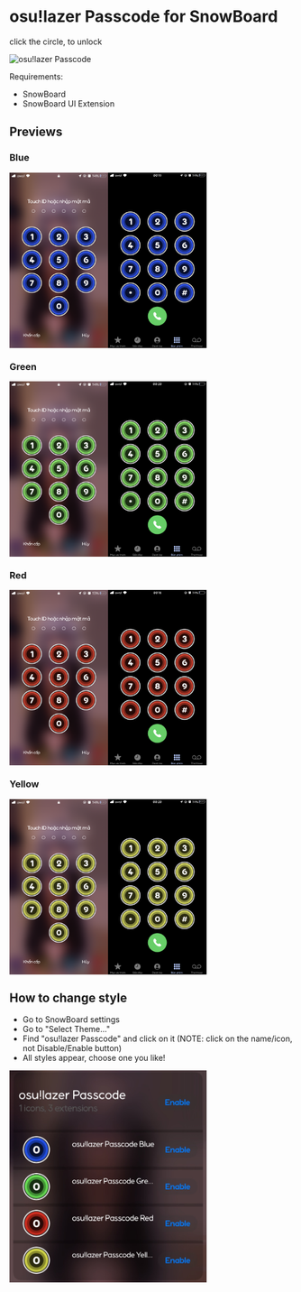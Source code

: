 # osu!lazer Passcode for SnowBoard

click the circle, to unlock
<div style='display: flex;' align='left'>
  <img width="350" alt="osu!lazer Passcode" src="preview/pref.png">
</div>

Requirements:
- SnowBoard
- SnowBoard UI Extension

## Previews
### Blue
<div style='display: flex;' align='left'>
  <img width="350" alt="Blue" src="preview/blue.png">
</div>

### Green
<div style='display: flex;' align='left'>
  <img width="350" alt="Green" src="preview/green.png">
</div>

### Red
<div style='display: flex;' align='left'>
  <img width="350" alt="Red" src="preview/red.png">
</div>

### Yellow
<div style='display: flex;' align='left'>
  <img width="350" alt="Yellow" src="preview/yellow.png">
</div>

## How to change style
- Go to SnowBoard settings
- Go to "Select Theme..."
- Find "osu!lazer Passcode" and click on it (NOTE: click on the name/icon, not Disable/Enable button)
- All styles appear, choose one you like!
<div style='display: flex;' align='left'>
  <img width="350" alt="Change style" src="preview/snowboard.JPG">
</div>